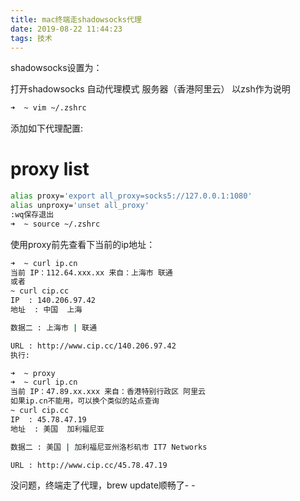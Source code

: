 ```yaml
---
title: mac终端走shadowsocks代理
date: 2019-08-22 11:44:23
tags: 技术
---
```

shadowsocks设置为：

打开shadowsocks
自动代理模式
服务器（香港阿里云）
以zsh作为说明
``` bash
➜  ~ vim ~/.zshrc
```
添加如下代理配置:

# proxy list
``` bash
alias proxy='export all_proxy=socks5://127.0.0.1:1080'
alias unproxy='unset all_proxy'
:wq保存退出
➜  ~ source ~/.zshrc
```
使用proxy前先查看下当前的ip地址：

``` bash
➜  ~ curl ip.cn
当前 IP：112.64.xxx.xx 来自：上海市 联通
或者
~ curl cip.cc
IP	: 140.206.97.42
地址	: 中国  上海

数据二	: 上海市 | 联通

URL	: http://www.cip.cc/140.206.97.42
执行:

➜  ~ proxy
➜  ~ curl ip.cn
当前 IP：47.89.xx.xxx 来自：香港特别行政区 阿里云
如果ip.cn不能用，可以换个类似的站点查询
~ curl cip.cc
IP	: 45.78.47.19
地址	: 美国  加利福尼亚

数据二	: 美国 | 加利福尼亚州洛杉矶市 IT7 Networks

URL	: http://www.cip.cc/45.78.47.19
```
没问题，终端走了代理，brew update顺畅了- -
